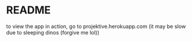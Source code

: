 # README

to view the app in action, go to projektive.herokuapp.com (it may be slow due to sleeping dinos (forgive me lol))
